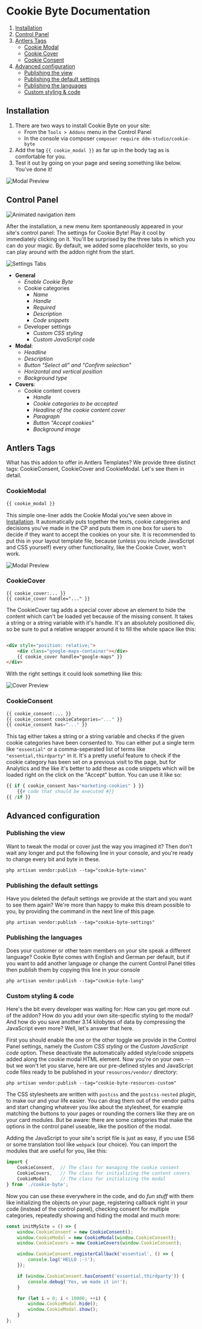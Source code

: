 # Cookie Byte Documentation

1. [Installation](#installation)
2. [Control Panel](#control-panel)
3. [Antlers Tags](#antlers-tags)
    * [Cookie Modal](#cookiemodal)
    * [Cookie Cover](#cookiecover)
    * [Cookie Consent](#cookieconsent)
4. [Advanced configuration](#advanced-configuration)
    * [Publishing the view](#publishing-the-view)
    * [Publishing the default settings](#publishing-the-default-settings)
    * [Publishing the languages](#publishing-the-languages)
    * [Custom styling & code](#custom-styling--code)

## Installation

1. There are two ways to install Cookie Byte on your site:
    * From the ``Tools > Addons`` menu in the Control Panel
    * In the console via composer ``composer require ddm-studio/cookie-byte``
2. Add the tag ``{{ cookie_modal }}`` as far up in the body tag as is comfortable for you.
3. Test it out by going on your page and seeing something like below. You've done it!

![Modal Preview](https://raw.githubusercontent.com/ddm-studio/cookie-byte/main/repo/ModalPreview.png)

## Control Panel

![Animated navigation item](https://raw.githubusercontent.com/ddm-studio/cookie-byte/main/repo/NavItem.gif)

After the installation, a new menu item spontaneously appeared in your site's control panel: The settings for Cookie
Byte! Play it cool by immediately clicking on it. You'll be surprised by the three tabs in which you can do your magic.
By default, we added some placeholder texts, so you can play around with the addon right from the start.

![Settings Tabs](https://raw.githubusercontent.com/ddm-studio/cookie-byte/main/repo/SettingsMenuTabs.png)

* **General**
    * *Enable Cookie Byte*
    * Cookie categories
        * *Name*
        * *Handle*
        * *Required*
        * *Description*
        * *Code snippets*
    * Developer settings
        * *Custom CSS styling*
        * *Custom JavaScript code*
* **Modal**:
    * *Headline*
    * *Description*
    * *Button "Select all" and "Confirm selection"*
    * *Horizontal and vertical position*
    * *Background type*
* **Covers**:
    * Cookie content covers
        * *Handle*
        * *Cookie categories to be accepted*
        * *Headline of the cookie content cover*
        * *Paragraph*
        * *Button "Accept cookies"*
        * *Background image*

## Antlers Tags

What has this addon to offer in Antlers Templates? We provide three distinct tags: CookieConsent, CookieCover and
CookieModal. Let's see them in detail.

### CookieModal

```php
{{ cookie_modal }}
```

This simple one-liner adds the Cookie Modal you've seen above in [Installation](#installation). It automatically puts
together the texts, cookie categories and decisions you've made in the CP and puts them in one box for users to decide
if they want to accept the cookies on your site. It is recommended to put this in your layout template file, because
(unless you include JavaScript and CSS yourself) every other functionality, like the Cookie Cover, won't work.

![Modal Preview](https://raw.githubusercontent.com/ddm-studio/cookie-byte/main/repo/CookieModalExample.gif)

### CookieCover

```
{{ cookie_cover:... }}
{{ cookie_cover handle="..." }}
```

The CookieCover tag adds a special cover above an element to hide the content which can't be loaded yet because of the
missing consent. It takes a string or a string variable with it's handle. It's an absolutely positioned div, so be sure
to put a relative wrapper around it to fill the whole space like this:

```html

<div style="position: relative;">
    <div class="google-maps-container"></div>
    {{ cookie_cover handle="google-maps" }}
</div>
```

With the right settings it could look something like this:

![Cover Preview](https://raw.githubusercontent.com/ddm-studio/cookie-byte/main/repo/CookieCoverExample.gif)

### CookieConsent

```php
{{ cookie_consent:... }}
{{ cookie_consent cookieCategories="..." }}
{{ cookie_consent has="..." }}
```

This tag either takes a string or a string variable and checks if the given cookie categories have been consented to.
You can either put a single term like ``"essential"`` or a comma-seperated list of terms like ``"essential,thirdparty"``
in it. It's a pretty useful feature to check if the cookie category has been set on a previous visit to the page, but
for Analytics and the like it's better to add these as code snippets which will be loaded right on the click on the
"Accept" button. You can use it like so:

```php
{{ if { cookie_consent has="marketing-cookies" } }}
    {{# code that should be executed #}}
{{ /if }}
```

## Advanced configuration

### Publishing the view

Want to tweak the modal or cover just the way you imagined it? Then don't wait any longer and put the following line in
your console, and you're ready to change every bit and byte in these.

```shell
php artisan vendor:publish --tag="cookie-byte-views"
```

### Publishing the default settings

Have you deleted the default settings we provide at the start and you want to see them again? We're more than happy to
make this dream possible to you, by providing the command in the next line of this page.

```shell
php artisan vendor:publish --tag="cookie-byte-settings"
```

### Publishing the languages

Does your customer or other team members on your site speak a different language? Cookie Byte comes with English and
German per default, but if you want to add another language or change the current Control Panel titles then publish them
by copying this line in your console

```shell
php artisan vendor:publish --tag="cookie-byte-lang"
```

### Custom styling & code

Here's the bit every developer was waiting for: How can you get more out of the addon? How do you add your own
site-specific styling to the modal? And how do you save another 3.14 kilobytes of data by compressing the JavaScript
even more? Well, let's answer that here.

First you should enable the one or the other toggle we provide in the Control Panel settings, namely the *Custom CSS
styling* or the *Custom JavaScript code* option. These deactivate the automatically added style/code snippets added
along the cookie modal HTML element. Now you're on your own -- but we won't let you starve, here are our pre-defined
styles and JavaScript code files ready to be published in your ``resources/vendor/`` directory:

```shell
php artisan vendor:publish --tag="cookie-byte-resources-custom"
```

The CSS stylesheets are written with ``postcss`` and the ``postcss-nested`` plugin, to make our and your life easier.
You can drag them out of the vendor paths and start changing whatever you like about the stylesheet, for example
matching the buttons to your pages or rounding the corners like they are on your card modules. But be aware: there are
some categories that make the options in the control panel useable, like the position of the modal.

Adding the JavaScript to your site's script file is just as easy, if you use ES6 or some translation tool
like ``webpack`` (our choice). You can import the modules that are useful for you, like this:

```js
import {
    CookieConsent,  // The class for managing the cookie consent
    CookieCovers,   // The class for initializing the content covers
    CookieModal     // The class for initializing the modal
} from './cookie-byte';
```

Now you can use these everywhere in the code, and do *fun stuff* with them like initializing the objects on your page,
registering callback right in your code (instead of the control panel), checking consent for multiple categories,
repeatedly showing and hiding the modal and much more:

```js
const initMySite = () => {
    window.CookieConsent = new CookieConsent();
    window.CookieModal = new CookieModal(window.CookieConsent);
    window.CookieCovers = new CookieCovers(window.CookieConsent);

    window.CookieConsent.registerCallback('essential', () => {
        console.log('HELLO :-)');
    });

    if (window.CookieConsent.hasConsent('essential,thirdparty')) {
        console.debug('Yes, we made it in!');
    }

    for (let i = 0; i < 10000; ++i) {
        window.CookieModal.hide();
        window.CookieModal.show();
    }
};
```